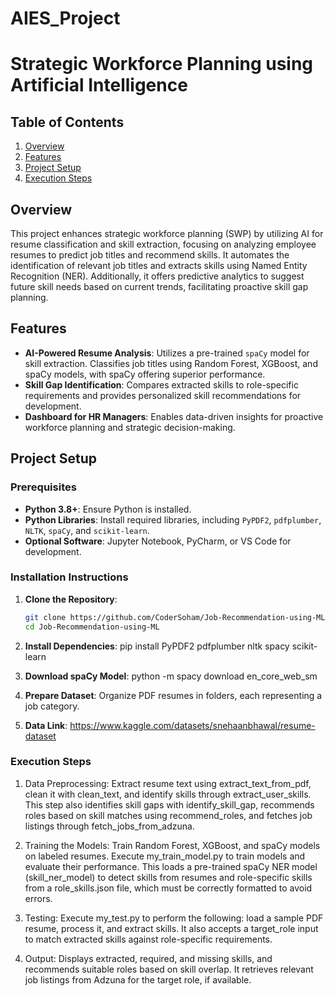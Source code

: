 # AIES_Project
# Strategic Workforce Planning using Artificial Intelligence

## Table of Contents
1. [Overview](#overview)
2. [Features](#features)
3. [Project Setup](#project-setup)
4. [Execution Steps](#execution-steps)

## Overview
This project enhances strategic workforce planning (SWP) by utilizing AI for resume classification and skill extraction, focusing on analyzing employee resumes to predict job titles and recommend skills. It automates the identification of relevant job titles and extracts skills using Named Entity Recognition (NER). Additionally, it offers predictive analytics to suggest future skill needs based on current trends, facilitating proactive skill gap planning.

## Features
- **AI-Powered Resume Analysis**: Utilizes a pre-trained `spaCy` model for skill extraction. Classifies job titles using Random Forest, XGBoost, and spaCy models, with spaCy offering superior performance.
- **Skill Gap Identification**: Compares extracted skills to role-specific requirements and provides personalized skill recommendations for development.
- **Dashboard for HR Managers**: Enables data-driven insights for proactive workforce planning and strategic decision-making.

## Project Setup

### Prerequisites
- **Python 3.8+**: Ensure Python is installed.
- **Python Libraries**: Install required libraries, including `PyPDF2`, `pdfplumber`, `NLTK`, `spaCy`, and `scikit-learn`.
- **Optional Software**: Jupyter Notebook, PyCharm, or VS Code for development.

### Installation Instructions
1. **Clone the Repository**:
   ```bash
   git clone https://github.com/CoderSoham/Job-Recommendation-using-ML.git
   cd Job-Recommendation-using-ML

2. **Install Dependencies**:
   pip install PyPDF2 pdfplumber nltk spacy scikit-learn
   
3. **Download spaCy Model**:
   python -m spacy download en_core_web_sm

4. **Prepare Dataset**: Organize PDF resumes in folders, each representing a job category.

5. **Data Link**: https://www.kaggle.com/datasets/snehaanbhawal/resume-dataset

### Execution Steps
1. Data Preprocessing:
Extract resume text using extract_text_from_pdf, clean it with clean_text, and identify skills through extract_user_skills. This step also identifies skill gaps with identify_skill_gap, recommends roles based on skill matches using recommend_roles, and fetches job listings through fetch_jobs_from_adzuna.

2. Training the Models:
Train Random Forest, XGBoost, and spaCy models on labeled resumes. Execute my_train_model.py to train models and evaluate their performance. This loads a pre-trained spaCy NER model (skill_ner_model) to detect skills from resumes and role-specific skills from a role_skills.json file, which must be correctly formatted to avoid errors.

3. Testing:
Execute my_test.py to perform the following: load a sample PDF resume, process it, and extract skills. It also accepts a target_role input to match extracted skills against role-specific requirements.

4. Output:
Displays extracted, required, and missing skills, and recommends suitable roles based on skill overlap. It retrieves relevant job listings from Adzuna for the target role, if available.

